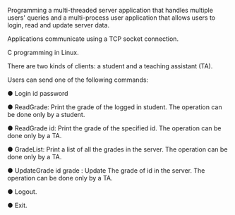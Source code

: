 Programming a multi-threaded server application that handles multiple users' queries and a multi-process user application that allows users to login, read and update server data. 

Applications communicate using a TCP socket connection.

C programming in Linux.

There are two kinds of clients: a student and a teaching assistant (TA).

Users can send one of the following commands:

● Login id password

● ReadGrade: Print the grade of the logged in student. The operation can be done
only by a student.

● ReadGrade id: Print the grade of the specified id. The operation can be done
only by a TA.

● GradeList: Print a list of all the grades in the server. The operation can be done
only by a TA. 

● UpdateGrade id grade : Update The grade of id in the server. The operation can be done only by a
TA.

● Logout.

● Exit.
